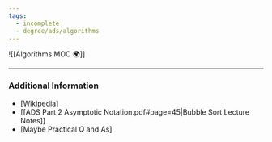 ```yaml
---
tags:
  - incomplete
  - degree/ads/algorithms
---
```

![[Algorithms MOC 🌍]]




---
### Additional Information

- [Wikipedia]
- [[ADS Part 2 Asymptotic Notation.pdf#page=45|Bubble Sort Lecture Notes]]
- [Maybe Practical Q and As]
